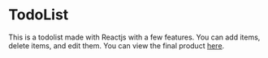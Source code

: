 # TodoList

This is a todolist made with Reactjs with a few features. You can add items, delete items, and edit them. You can view the final product
[here](https://saahil-sharma-rtodolist.netlify.app/). 
